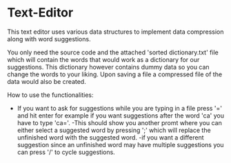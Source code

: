 # Text-Editor
This text editor uses various data structures to implement data compression along with word suggestions.

You only need the source code and the attached 'sorted dictionary.txt' file which will contain the words that would work as a dictionary for our suggestions.
This dictionary however contains dummy data so you can change the words to your liking.
Upon saving a file a compressed file of the data would also be created.

How to use the functionalities:
- If you want to ask for suggestions while you are typing in a file press '=' and hit enter for example if you want suggestions after the word 'ca' you 
  have to type 'ca='.
-This should show you another promt where you can either select a suggested word by pressing ';' which will replace the unfinished word with the suggested word.
-if you want a different suggestion since an unfinished word may have multiple suggestions you can press '/' to cycle suggestions.
